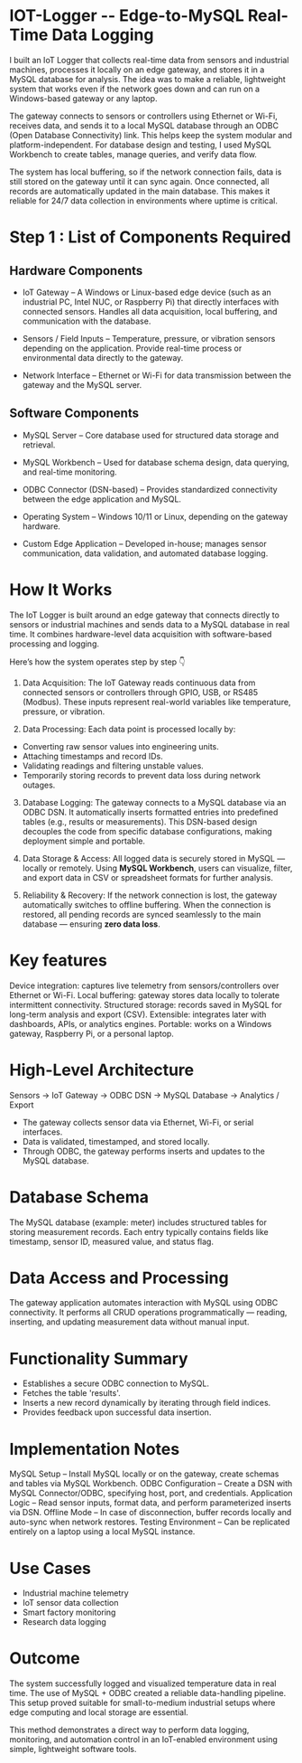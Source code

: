 # IOT-Logger -- Edge-to-MySQL Real-Time Data Logging
I built an IoT Logger that collects real-time data from sensors and industrial machines, processes it locally on an edge gateway, and stores it in a MySQL database for analysis.
The idea was to make a reliable, lightweight system that works even if the network goes down and can run on a Windows-based gateway or any laptop.

The gateway connects to sensors or controllers using Ethernet or Wi-Fi, receives data, and sends it to a local MySQL database through an ODBC (Open Database Connectivity) link. This helps keep the system modular and platform-independent.
For database design and testing, I used MySQL Workbench to create tables, manage queries, and verify data flow.

The system has local buffering, so if the network connection fails, data is still stored on the gateway until it can sync again. Once connected, all records are automatically updated in the main database. This makes it reliable for 24/7 data collection in environments where uptime is critical.

# Step 1 : List of Components Required
## Hardware Components
- IoT Gateway – A Windows or Linux-based edge device (such as an industrial PC, Intel NUC, or Raspberry Pi) that directly interfaces with connected sensors.
Handles all data acquisition, local buffering, and communication with the database.

- Sensors / Field Inputs – Temperature, pressure, or vibration sensors depending on the application.
Provide real-time process or environmental data directly to the gateway.

- Network Interface – Ethernet or Wi-Fi for data transmission between the gateway and the MySQL server.

## Software Components
- MySQL Server – Core database used for structured data storage and retrieval.

- MySQL Workbench – Used for database schema design, data querying, and real-time monitoring.

- ODBC Connector (DSN-based) – Provides standardized connectivity between the edge application and MySQL.

- Operating System – Windows 10/11 or Linux, depending on the gateway hardware.

- Custom Edge Application – Developed in-house; manages sensor communication, data validation, and automated database logging.

# How It Works
The IoT Logger is built around an edge gateway that connects directly to sensors or industrial machines and sends data to a MySQL database in real time.
It combines hardware-level data acquisition with software-based processing and logging.

Here’s how the system operates step by step 👇
1. Data Acquisition: 
The IoT Gateway reads continuous data from connected sensors or controllers through GPIO, USB, or RS485 (Modbus).
These inputs represent real-world variables like temperature, pressure, or vibration.

2. Data Processing: 
Each data point is processed locally by:
 * Converting raw sensor values into engineering units.
 * Attaching timestamps and record IDs.
 * Validating readings and filtering unstable values.
 * Temporarily storing records to prevent data loss during network outages.

3. Database Logging: 
The gateway connects to a MySQL database via an ODBC DSN.
It automatically inserts formatted entries into predefined tables (e.g., results or measurements).
This DSN-based design decouples the code from specific database configurations, making deployment simple and portable.

4. Data Storage & Access: 
All logged data is securely stored in MySQL — locally or remotely.
Using **MySQL Workbench**, users can visualize, filter, and export data in CSV or spreadsheet formats for further analysis.

5. Reliability & Recovery: 
If the network connection is lost, the gateway automatically switches to offline buffering.
When the connection is restored, all pending records are synced seamlessly to the main database — ensuring **zero data loss**.

# Key features
Device integration: captures live telemetry from sensors/controllers over Ethernet or Wi-Fi.
Local buffering: gateway stores data locally to tolerate intermittent connectivity.
Structured storage: records saved in MySQL for long-term analysis and export (CSV).
Extensible: integrates later with dashboards, APIs, or analytics engines.
Portable: works on a Windows gateway, Raspberry Pi, or a personal laptop.

# High-Level Architecture
Sensors → IoT Gateway → ODBC DSN → MySQL Database → Analytics / Export
 * The gateway collects sensor data via Ethernet, Wi-Fi, or serial interfaces.
 * Data is validated, timestamped, and stored locally.
 * Through ODBC, the gateway performs inserts and updates to the MySQL database.

# Database Schema
The MySQL database (example: meter) includes structured tables for storing measurement records.
Each entry typically contains fields like timestamp, sensor ID, measured value, and status flag.

# Data Access and Processing
The gateway application automates interaction with MySQL using ODBC connectivity.
It performs all CRUD operations programmatically — reading, inserting, and updating measurement data without manual input.

# Functionality Summary
 * Establishes a secure ODBC connection to MySQL.
 * Fetches the table 'results'.
 * Inserts a new record dynamically by iterating through field indices.
 * Provides feedback upon successful data insertion.
 
# Implementation Notes
MySQL Setup – Install MySQL locally or on the gateway, create schemas and tables via MySQL Workbench.
ODBC Configuration – Create a DSN with MySQL Connector/ODBC, specifying host, port, and credentials.
Application Logic – Read sensor inputs, format data, and perform parameterized inserts via DSN.
Offline Mode – In case of disconnection, buffer records locally and auto-sync when network restores.
Testing Environment – Can be replicated entirely on a laptop using a local MySQL instance.

# Use Cases
- Industrial machine telemetry  
- IoT sensor data collection  
- Smart factory monitoring  
- Research data logging  

# Outcome
The system successfully logged and visualized temperature data in real time.
The use of MySQL + ODBC created a reliable data-handling pipeline.
This setup proved suitable for small-to-medium industrial setups where edge computing and local storage are essential.

This method demonstrates a direct way to perform data logging, monitoring, and automation control in an IoT-enabled environment using simple, lightweight software tools.
